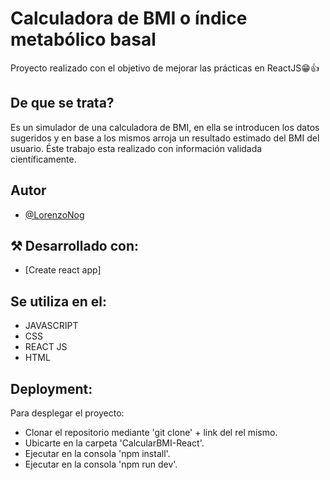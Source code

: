 # Calculadora de BMI o índice metabólico basal

Proyecto realizado con el objetivo de mejorar las prácticas en ReactJS😁👍

## De que se trata?

Es un simulador de una calculadora de BMI, en ella se introducen los datos sugeridos y en base a los mismos arroja un resultado estimado del BMI del usuario.
Éste trabajo esta realizado con información validada científicamente.

## Autor

- [@LorenzoNog](https://www.github.com/LorenzoNog)

## ⚒️ Desarrollado con:
- [Create react app]

## Se utiliza en el:

- JAVASCRIPT
- CSS
- REACT JS
- HTML

## Deployment:
Para desplegar el proyecto:

- Clonar el repositorio mediante 'git clone' + link del rel mismo.
- Ubicarte en la carpeta 'CalcularBMI-React'.
- Ejecutar en la consola 'npm install'.
- Ejecutar en la consola 'npm run dev'.


